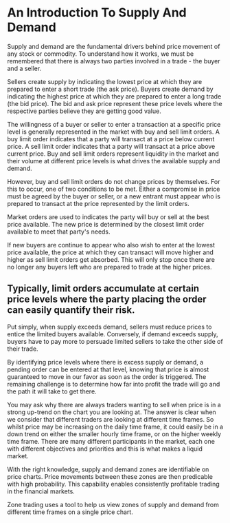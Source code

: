 # An Introduction To Supply And Demand

Supply and demand are the fundamental drivers behind price movement of any stock or commodity. To understand how it works, we must be remembered that there is always two parties involved in a trade - the buyer and a seller.

Sellers create supply by indicating the lowest price at which they are prepared to enter a short trade (the ask price). Buyers create demand by indicating the highest price at which they are prepared to enter a long trade (the bid price). The bid and ask price represent these price levels where the respective parties believe they are getting good value.

The willingness of a buyer or seller to enter a transaction at a specific price level is generally represented in the market with buy and sell limit orders. A buy limit order indicates that a party will transact at a price below current price. A sell limit order indicates that a party will transact at a price above current price. Buy and sell limit orders represent liquidity in the market and their volume at different price levels is what drives the available supply and demand.

However, buy and sell limit orders do not change prices by themselves. For this to occur, one of two conditions to be met. Either a compromise in price must be agreed by the buyer or seller, or a new entrant must appear who is prepared to transact at the price represented by the limit orders. 

Market orders are used to indicates the party will buy or sell at the best price available. The new price is determined by the closest limit order available to meet that party's needs.

If new buyers are continue to appear who also wish to enter at the lowest price available, the price at which they can transact will move higher and higher as sell limit orders get absorbed. This will only stop once there are no longer any buyers left who are prepared to trade at the higher prices.

Typically, limit orders accumulate at certain price levels where the party placing the order can easily quantify their risk.
------------
Put simply, when supply exceeds demand, sellers must reduce prices to entice the limited buyers available. Conversely, if demand exceeds supply, buyers have to pay more to persuade limited sellers to take the other side of their trade.

By identifying price levels where there is excess supply or demand, a pending order can be entered at that level, knowing that price is almost guaranteed to move in our favor as soon as the order is triggered. The remaining challenge is to determine how far into profit the trade will go and the path it will take to get there.

 You may ask why there are always traders wanting to sell when price is in a strong up-trend on the chart you are looking at. The answer is clear when we consider that different traders are looking at different time frames. So whilst price may be increasing on the daily time frame, it could easily be in a down trend on either the smaller hourly time frame, or on the higher weekly time frame. There are many different participants in the market, each one with different objectives and priorities and this is what makes a liquid market.

With the right knowledge, supply and demand zones are identifiable on price charts. Price movements between these zones are then predicable with high probability. This capability enables consistently profitable trading in the financial markets.

Zone trading uses a tool to help us view zones of supply and demand from different time frames on a single price chart.








